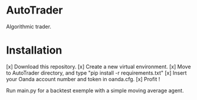 # AutoTrader

Algorithmic trader. 

# Installation

[x] Download this repository.
[x] Create a new virtual environment.
[x] Move to AutoTrader directory, and type "pip install -r requirements.txt"
[x] Insert your Oanda account number and token in oanda.cfg.
[x] Profit !

Run main.py for a backtest exemple with a simple moving average agent.
